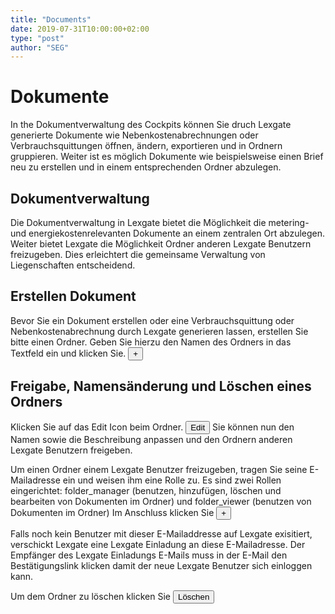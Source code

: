 ```yaml
---
title: "Documents"
date: 2019-07-31T10:00:00+02:00
type: "post"
author: "SEG"
---
```


# Dokumente
In the Dokumentverwaltung des Cockpits können Sie druch Lexgate generierte Dokumente wie Nebenkostenabrechnungen oder Verbrauchsquittungen 
öffnen, ändern, exportieren und in Ordnern gruppieren.
Weiter ist es möglich Dokumente wie beispielsweise einen Brief neu zu erstellen und in einem entsprechenden Ordner abzulegen.

## Dokumentverwaltung
Die Dokumentverwaltung in Lexgate bietet die Möglichkeit die metering- und energiekostenrelevanten Dokumente an einem zentralen Ort abzulegen.
Weiter bietet Lexgate die Möglichkeit Ordner anderen Lexgate Benutzern freizugeben.
Dies erleichtert die gemeinsame Verwaltung von Liegenschaften entscheidend.

## Erstellen Dokument
Bevor Sie ein Dokument erstellen oder eine Verbrauchsquittung oder Nebenkostenabrechnung durch Lexgate generieren lassen, erstellen Sie bitte einen Ordner.
Geben Sie hierzu den Namen des Ordners in das Textfeld ein und klicken Sie.
<button class="btn btn-primary">+</button>

## Freigabe, Namensänderung und Löschen eines Ordners
Klicken Sie auf das Edit Icon beim Ordner.
<button class="btn btn-primary">Edit</button>
Sie können nun den Namen sowie die Beschreibung anpassen und den Ordnern anderen Lexgate Benutzern freigeben.

Um einen Ordner einem Lexgate Benutzer freizugeben, tragen Sie seine E-Mailadresse ein und weisen ihm eine Rolle zu.
Es sind zwei Rollen eingerichtet: folder_manager (benutzen, hinzufügen, löschen und bearbeiten von Dokumenten im Ordner) und folder_viewer (benutzen von Dokumenten im Ordner)
Im Anschluss klicken Sie 
<button class="btn btn-primary">+</button>

Falls noch kein Benutzer mit dieser E-Mailaddresse auf Lexgate exisitiert, verschickt Lexgate eine Lexgate Einladung an diese E-Mailadresse. Der Empfänger des Lexgate Einladungs E-Mails muss in der E-Mail den Bestätigungslink klicken damit der neue Lexgate Benutzer sich einloggen kann.

Um dem Ordner zu löschen klicken Sie
<button class="btn btn-primary">Löschen</button>

